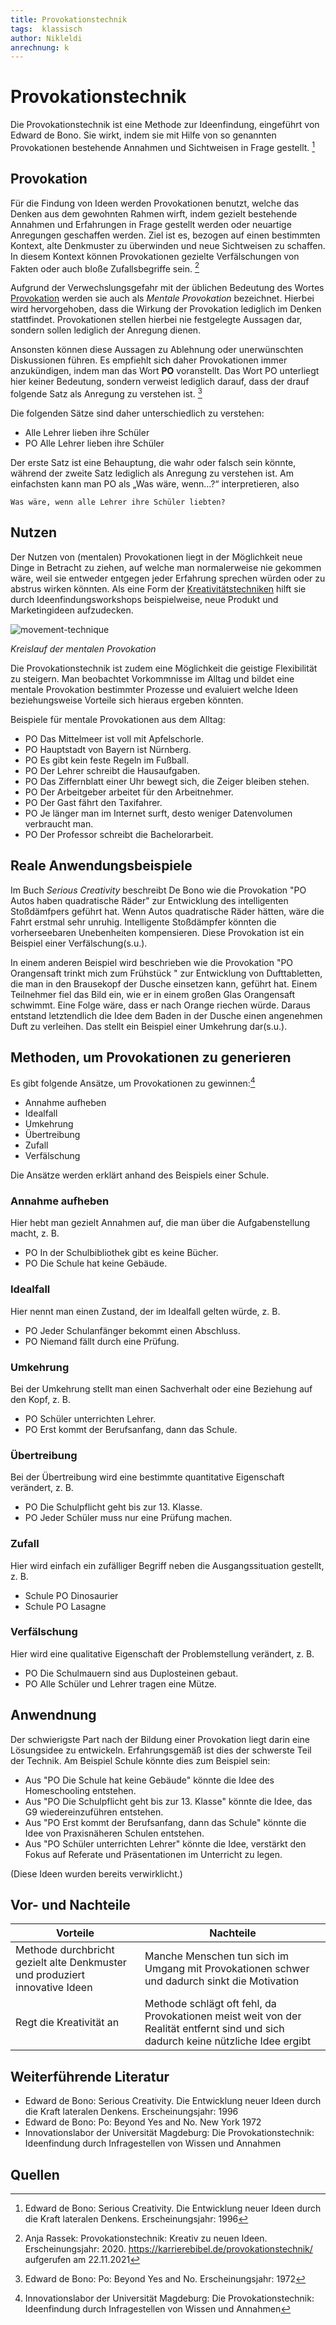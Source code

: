 ```yaml
---
title: Provokationstechnik
tags:  klassisch
author: Nikleldi
anrechnung: k 
---
```


# Provokationstechnik


Die Provokationstechnik ist eine Methode zur Ideenfindung, eingeführt von Edward de Bono. Sie wirkt, indem sie mit Hilfe von so genannten Provokationen bestehende Annahmen und Sichtweisen in Frage gestellt. [^1]

## Provokation

Für die Findung von Ideen werden Provokationen benutzt, welche das Denken aus dem gewohnten Rahmen wirft, indem gezielt bestehende Annahmen und Erfahrungen in Frage gestellt werden oder neuartige Anregungen geschaffen werden. 
Ziel ist es, bezogen auf einen bestimmten Kontext, alte Denkmuster zu überwinden und neue Sichtweisen zu schaffen. 
In diesem Kontext können Provokationen gezielte Verfälschungen von Fakten oder auch bloße Zufallsbegriffe sein. [^2] 

Aufgrund der Verwechslungsgefahr mit der üblichen Bedeutung des Wortes [Provokation](https://de.wikipedia.org/wiki/Provokation) werden sie auch als *Mentale Provokation* bezeichnet. 
Hierbei wird hervorgehoben, dass die Wirkung der Provokation lediglich im Denken stattfindet.
Provokationen stellen hierbei nie festgelegte Aussagen dar, sondern sollen lediglich der Anregung dienen. 

Ansonsten können diese Aussagen zu Ablehnung oder unerwünschten Diskussionen führen. 
Es empfiehlt sich daher Provokationen immer anzukündigen, indem man das Wort **PO** voranstellt. 
Das Wort PO unterliegt hier keiner Bedeutung, sondern verweist lediglich darauf, dass der drauf folgende Satz als Anregung zu verstehen ist. [^3]

Die folgenden Sätze sind daher unterschiedlich zu verstehen:

* Alle Lehrer lieben ihre Schüler
* PO Alle Lehrer lieben ihre Schüler

Der erste Satz ist eine Behauptung, die wahr oder falsch sein könnte, während der zweite Satz lediglich als Anregung zu verstehen ist. 
Am einfachsten kann man PO als „Was wäre, wenn…?“ interpretieren, also

    Was wäre, wenn alle Lehrer ihre Schüler liebten?

## Nutzen

Der Nutzen von (mentalen) Provokationen liegt in der Möglichkeit neue Dinge in Betracht zu ziehen, auf welche man normalerweise nie gekommen wäre, weil sie entweder entgegen jeder Erfahrung sprechen würden oder zu abstrus wirken könnten. 
Als eine Form der [Kreativitätstechniken](https://de.wikipedia.org/wiki/Kreativit%C3%A4tstechniken) hilft sie durch Ideenfindungsworkshops beispielweise, neue Produkt und Marketingideen aufzudecken.


![movement-technique](https://user-images.githubusercontent.com/92984346/143011134-748857c9-a40e-480c-9b88-bfc51285b270.png)

*Kreislauf der mentalen Provokation*




Die Provokationstechnik ist zudem eine Möglichkeit die geistige Flexibilität zu steigern. Man beobachtet Vorkommnisse im Alltag und  bildet eine mentale Provokation bestimmter Prozesse und evaluiert welche Ideen beziehungsweise Vorteile sich hieraus ergeben könnten.

Beispiele für mentale Provokationen aus dem Alltag:

* PO Das Mittelmeer ist voll mit Apfelschorle.
* PO Hauptstadt von Bayern ist Nürnberg.
* PO Es gibt kein feste Regeln im Fußball.
* PO Der Lehrer schreibt die Hausaufgaben.
* PO Das Ziffernblatt einer Uhr bewegt sich, die Zeiger bleiben stehen.
* PO Der Arbeitgeber arbeitet für den Arbeitnehmer.
* PO Der Gast fährt den Taxifahrer.
* PO Je länger man im Internet surft, desto weniger Datenvolumen verbraucht man.
* PO Der Professor schreibt die Bachelorarbeit.


## Reale Anwendungsbeispiele

Im Buch *Serious Creativity* beschreibt De Bono wie die Provokation "PO Autos haben quadratische Räder" zur Entwicklung des intelligenten Stoßdämfpers geführt hat. Wenn Autos quadratische Räder hätten, wäre die Fahrt erstmal sehr unruhig. Intelligente Stoßdämpfer könnten die vorherseebaren Unebenheiten kompensieren. Diese Provokation ist ein Beispiel einer Verfälschung(s.u.).

In einem anderen Beispiel wird beschrieben wie die Provokation "PO Orangensaft trinkt mich zum Frühstück " zur Entwicklung von Dufttabletten, die man in den Brausekopf der Dusche einsetzen kann, geführt hat. Einem Teilnehmer fiel das Bild ein, wie er in einem großen Glas Orangensaft schwimmt. Eine Folge wäre, dass er nach Orange riechen würde. Daraus entstand letztendlich die Idee dem Baden in der Dusche einen angenehmen Duft zu verleihen. Das stellt ein Beispiel einer Umkehrung dar(s.u.).

## Methoden, um Provokationen zu generieren

Es gibt folgende Ansätze, um Provokationen zu gewinnen:[^4]

* Annahme aufheben
* Idealfall
* Umkehrung
* Übertreibung
* Zufall
* Verfälschung

Die Ansätze werden erklärt anhand des Beispiels einer Schule. 

### Annahme aufheben

Hier hebt man gezielt Annahmen auf, die man über die Aufgabenstellung macht, z. B.

   * PO In der Schulbibliothek gibt es keine Bücher.
   * PO Die Schule hat keine Gebäude.

### Idealfall

Hier nennt man einen Zustand, der im Idealfall gelten würde, z. B.

   * PO Jeder Schulanfänger bekommt einen Abschluss.
   * PO Niemand fällt durch eine Prüfung.

### Umkehrung

Bei der Umkehrung stellt man einen Sachverhalt oder eine Beziehung auf den Kopf, z. B.

   * PO Schüler unterrichten Lehrer.
   * PO Erst kommt der Berufsanfang, dann das Schule.

### Übertreibung

Bei der Übertreibung wird eine bestimmte quantitative Eigenschaft verändert, z. B.

   * PO Die Schulpflicht geht bis zur 13. Klasse.
   * PO Jeder Schüler muss nur eine Prüfung machen.

### Zufall

Hier wird einfach ein zufälliger Begriff neben die Ausgangssituation gestellt, z. B.

   * Schule PO Dinosaurier
   * Schule PO Lasagne

### Verfälschung

Hier wird eine qualitative Eigenschaft der Problemstellung verändert, z. B.

   * PO Die Schulmauern sind aus Duplosteinen gebaut.
   * PO Alle Schüler und Lehrer tragen eine Mütze.


## Anwendnung
   
Der schwierigste Part nach der Bildung einer Provokation liegt darin eine Lösungsidee zu entwickeln. 
Erfahrungsgemäß ist dies der schwerste Teil der Technik. 
Am Beispiel Schule könnte dies zum Beispiel sein:

* Aus "PO Die Schule hat keine Gebäude" könnte die Idee des Homeschooling entstehen.
* Aus "PO Die Schulpflicht geht bis zur 13. Klasse" könnte die Idee, das G9 wiedereinzuführen entstehen.
* Aus "PO Erst kommt der Berufsanfang, dann das Schule" könnte die Idee von Praxisnäheren Schulen entstehen.   
* Aus "PO Schüler unterrichten Lehrer" könnte die Idee, verstärkt den Fokus auf Referate und Präsentationen im Unterricht zu legen.

(Diese Ideen wurden bereits verwirklicht.)


## Vor- und Nachteile

| Vorteile      | Nachteile     |
| ------------- | ------------- |
| Methode durchbricht gezielt alte Denkmuster und produziert innovative Ideen| Manche Menschen tun sich im Umgang mit Provokationen schwer und dadurch sinkt die Motivation  |
| Regt die Kreativität an  | Methode schlägt oft fehl, da Provokationen meist weit von der Realität entfernt sind und sich dadurch keine nützliche Idee ergibt  |



## Weiterführende Literatur

* Edward de Bono: Serious Creativity. Die Entwicklung neuer Ideen durch die Kraft lateralen Denkens. Erscheinungsjahr: 1996
* Edward de Bono: Po: Beyond Yes and No. New York 1972
* Innovationslabor der Universität Magdeburg: Die Provokationstechnik: Ideenfindung durch Infragestellen von Wissen und Annahmen


## Quellen

[^1]: Edward de Bono: Serious Creativity. Die Entwicklung neuer Ideen durch die Kraft lateralen Denkens. Erscheinungsjahr: 1996
[^2]: Anja Rassek: Provokationstechnik: Kreativ zu neuen Ideen. Erscheinungsjahr: 2020. https://karrierebibel.de/provokationstechnik/ aufgerufen am 22.11.2021
[^3]: Edward de Bono: Po: Beyond Yes and No. Erscheinungsjahr: 1972
[^4]: Innovationslabor der Universität Magdeburg: Die Provokationstechnik: Ideenfindung durch Infragestellen von Wissen und Annahmen 
